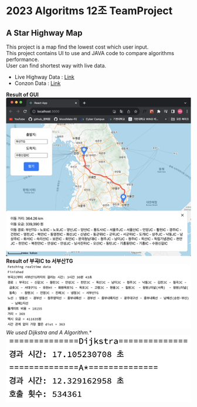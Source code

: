 # 2023 Algoritms 12조 TeamProject
## A Star Highway Map
This project is a map find the lowest cost which user input.   
This project contains UI to use and JAVA code to compare algorithms performance.   
User can find shortest way with live data.  
   
* Live Highway Data : [Link](http://data.ex.co.kr/openapi/basicinfo/openApiInfoM?apiId=0405&serviceType=OPENAPI&keyWord=&searchDayFrom=2014.12.01&searchDayTo=2023.11.25&CATEGORY=&GROUP_TR=&sId=552)   
* Conzon Data : [Link](https://www.bigdata-transportation.kr/frn/prdt/detail?prdtId=PRDTNUM_000000000009)   
   
**Result of GUI**  
![img](https://github.com/One-HyeWon/2023-Algorithms/blob/main/assets/JS%20result.png?raw=true)   
**Result of 부곡IC to 서부산TG**   
![img](https://github.com/One-HyeWon/2023-Algorithms/blob/main/assets/result.png?raw=true)   
**We used Dijkstra and A* Algorithm.**   
![img](https://github.com/One-HyeWon/2023-Algorithms/blob/main/assets/Astar%20vs%20dijkstra.png?raw=true)   
